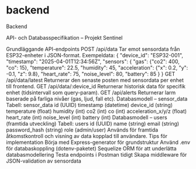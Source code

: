 # backend
Backend

API- och Databasspecifikation – Projekt Sentinel

Grundläggande API-endpoints POST /api/data
Tar emot sensordata från ESP32-enheter i JSON-format.
Exempeldata: { "device_id": "ESP32-001", "timestamp": "2025-04-01T12:34:56Z", "sensors": { "gas": {"co2": 400, "co": 15}, "temperature": 22.5, "humidity": 45, "acceleration": {"x": 0.2, "y": -0.1, "z": 9.8}, "heart_rate": 75, "noise_level": 80, "battery": 85 } } GET /api/data/latest
Returnerar den senaste posten med sensordata per enhet till frontend. GET /api/data/:device_id
Returnerar historisk data för specifik enhet (tidsintervall som query-param). GET /api/alerts
Returnerar larm baserade på farliga nivåer (gas, ljud, fall etc).
Databasmodell – sensor_data Tabell: sensor_data
id (UUID)
timestamp (datetime)
device_id (string)
temperature (float)
humidity (int)
co2 (int)
co (int)
acceleration_x/y/z (float)
heart_rate (int)
noise_level (int)
battery (int)
Databasmodell – users (framtida utveckling) Tabell: users
id (UUID)
name (string)
email (string)
password_hash (string)
role (admin/user) Används för framtida åtkomstkontroll och visning av data kopplad till användare.
Tips för implementation
Börja med Express-generator för grundstruktur
Använd .env för databaskoppling (dotenv-paketet)
Sequelize ORM för att underlätta databasmodellering
Testa endpoints i Postman tidigt
Skapa middleware för JSON-validation av sensordata